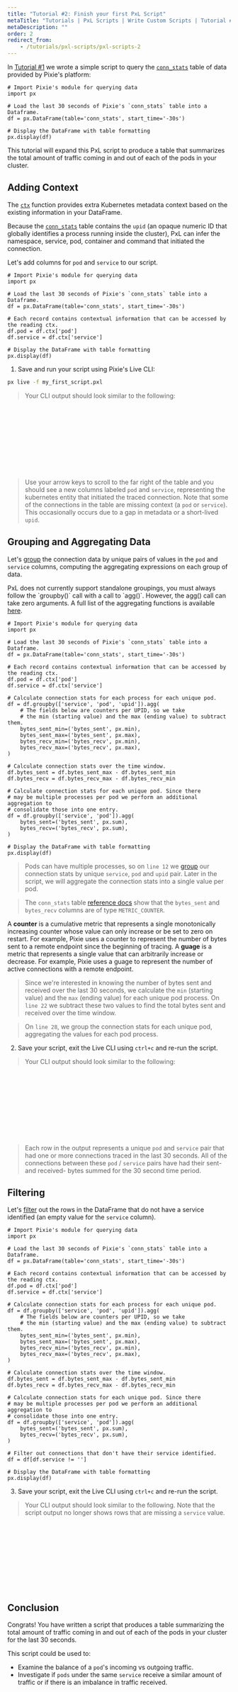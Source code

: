 ```yaml
---
title: "Tutorial #2: Finish your first PxL Script"
metaTitle: "Tutorials | PxL Scripts | Write Custom Scripts | Tutorial #2: Finish your first PxL Script"
metaDescription: ""
order: 2
redirect_from:
    - /tutorials/pxl-scripts/pxl-scripts-2
---
```


In [Tutorial #1](/tutorials/pxl-scripts/write-pxl-scripts/custom-pxl-scripts-1) we wrote a simple script to query the [`conn_stats`](/reference/datatables/conn_stats/) table of data provided by Pixie's platform:

```python:numbers
# Import Pixie's module for querying data
import px

# Load the last 30 seconds of Pixie's `conn_stats` table into a Dataframe.
df = px.DataFrame(table='conn_stats', start_time='-30s')

# Display the DataFrame with table formatting
px.display(df)
```

This tutorial will expand this PxL script to produce a table that summarizes the total amount of traffic coming in and out of each of the pods in your cluster.

## Adding Context

The [`ctx`](/reference/pxl/operators/dataframe.ctx.__getitem__/) function provides extra Kubernetes metadata context based on the existing information in your DataFrame.

Because the [`conn_stats`](/reference/datatables/conn_stats/) table contains the `upid` (an opaque numeric ID that globally identifies a process running inside the cluster), PxL can infer the namespace, service, pod, container and command that initiated the connection.

Let's add columns for `pod` and `service` to our script.

```python:numbers
# Import Pixie's module for querying data
import px

# Load the last 30 seconds of Pixie's `conn_stats` table into a Dataframe.
df = px.DataFrame(table='conn_stats', start_time='-30s')

# Each record contains contextual information that can be accessed by the reading ctx.
df.pod = df.ctx['pod']
df.service = df.ctx['service']

# Display the DataFrame with table formatting
px.display(df)
```

1. Save and run your script using Pixie's Live CLI:

```bash
px live -f my_first_script.pxl
```

> Your CLI output should look similar to the following:

<svg title='Script output in the Live CLI after adding pod and service metadata columns.' src='pxl-scripts/first-script-3.png'/>

> Use your arrow keys to scroll to the far right of the table and you should see a new columns labeled `pod` and `service`, representing the kubernetes entity that initiated the traced connection. Note that some of the connections in the table are missing context (a `pod` or `service`). This occasionally occurs due to a gap in metadata or a short-lived `upid`.

## Grouping and Aggregating Data

Let's [group](/reference/pxl/operators/dataframe.groupby/) the connection data by unique pairs of values in the `pod` and `service` columns, computing the aggregating expressions on each group of data.

<Alert variant="outlined" severity="info">
  PxL does not currently support standalone groupings, you must always follow the `groupby()` call with a call to `agg()`. However, the agg() call can take zero arguments. A full list of the aggregating functions is available <a href="/reference/pxl/udf/#aggregate-functions">here</a>.
</Alert>

```python:numbers
# Import Pixie's module for querying data
import px

# Load the last 30 seconds of Pixie's `conn_stats` table into a Dataframe.
df = px.DataFrame(table='conn_stats', start_time='-30s')

# Each record contains contextual information that can be accessed by the reading ctx.
df.pod = df.ctx['pod']
df.service = df.ctx['service']

# Calculate connection stats for each process for each unique pod.
df = df.groupby(['service', 'pod', 'upid']).agg(
	# The fields below are counters per UPID, so we take
	# the min (starting value) and the max (ending value) to subtract them.
    bytes_sent_min=('bytes_sent', px.min),
    bytes_sent_max=('bytes_sent', px.max),
    bytes_recv_min=('bytes_recv', px.min),
    bytes_recv_max=('bytes_recv', px.max),
)

# Calculate connection stats over the time window.
df.bytes_sent = df.bytes_sent_max - df.bytes_sent_min
df.bytes_recv = df.bytes_recv_max - df.bytes_recv_min

# Calculate connection stats for each unique pod. Since there
# may be multiple processes per pod we perform an additional aggregation to
# consolidate those into one entry.
df = df.groupby(['service', 'pod']).agg(
    bytes_sent=('bytes_sent', px.sum),
    bytes_recv=('bytes_recv', px.sum),
)

# Display the DataFrame with table formatting
px.display(df)
```

> Pods can have multiple processes, so on `line 12` we [group](/reference/pxl/operators/dataframe.groupby/) our connection stats by unique `service`, `pod` and `upid` pair. Later in the script, we will aggregate the connection stats into a single value per pod.

> The `conn_stats` table [reference docs](/reference/datatables/conn_stats/) show that the `bytes_sent` and `bytes_recv` columns are of type `METRIC_COUNTER`.

<Alert variant="outlined" severity="info">
  A <b>counter</b> is a cumulative metric that represents a single monotonically increasing counter whose value can only increase or be set to zero on restart. For example, Pixie uses a counter to represent the number of bytes sent to a remote endpoint since the beginning of tracing.
</Alert>
<Alert variant="outlined" severity="info">
  A <b>guage</b> is a metric that represents a single value that can arbitrarily increase or decrease. For example, Pixie uses a guage to represent the number of active connections with a remote endpoint.
</Alert>

> Since we're interested in knowing the number of bytes sent and received over the last 30 seconds, we calculate the `min` (starting value) and the `max` (ending value) for each unique pod process. On `line 22` we subtract these two values to find the total bytes sent and received over the time window.

> On `line 28`, we group the connection stats for each unique pod, aggregating the values for each pod process.

2. Save your script, exit the Live CLI using `ctrl+c` and re-run the script.

> Your CLI output should look similar to the following:

<svg title='Script output in the Live CLI after grouping and aggregating the data.' src='pxl-scripts/first-script-4.png'/>

> Each row in the output represents a unique `pod` and `service` pair that had one or more connections traced in the last 30 seconds. All of the connections between these `pod` / `service` pairs have had their sent- and received- bytes summed for the 30 second time period.

## Filtering

Let's [filter](/reference/pxl/operators/dataframe.filter) out the rows in the DataFrame that do not have a service identified (an empty value for the `service` column).

```python:numbers
# Import Pixie's module for querying data
import px

# Load the last 30 seconds of Pixie's `conn_stats` table into a Dataframe.
df = px.DataFrame(table='conn_stats', start_time='-30s')

# Each record contains contextual information that can be accessed by the reading ctx.
df.pod = df.ctx['pod']
df.service = df.ctx['service']

# Calculate connection stats for each process for each unique pod.
df = df.groupby(['service', 'pod', 'upid']).agg(
	# The fields below are counters per UPID, so we take
	# the min (starting value) and the max (ending value) to subtract them.
    bytes_sent_min=('bytes_sent', px.min),
    bytes_sent_max=('bytes_sent', px.max),
    bytes_recv_min=('bytes_recv', px.min),
    bytes_recv_max=('bytes_recv', px.max),
)

# Calculate connection stats over the time window.
df.bytes_sent = df.bytes_sent_max - df.bytes_sent_min
df.bytes_recv = df.bytes_recv_max - df.bytes_recv_min

# Calculate connection stats for each unique pod. Since there
# may be multiple processes per pod we perform an additional aggregation to
# consolidate those into one entry.
df = df.groupby(['service', 'pod']).agg(
    bytes_sent=('bytes_sent', px.sum),
    bytes_recv=('bytes_recv', px.sum),
)

# Filter out connections that don't have their service identified.
df = df[df.service != '']

# Display the DataFrame with table formatting
px.display(df)
```

3. Save your script, exit the Live CLI using `ctrl+c` and re-run the script.

> Your CLI output should look similar to the following. Note that the script output no longer shows rows that are missing a `service` value.

<svg title='Script output in the Live CLI after filtering out rows without a service identified.' src='pxl-scripts/first-script-5.png'/>

## Conclusion

Congrats! You have written a script that produces a table summarizing the total amount of traffic coming in and out of each of the pods in your cluster for the last 30 seconds.

This script could be used to:

- Examine the balance of a `pod`'s incoming vs outgoing traffic.
- Investigate if `pods` under the same `service` receive a similar amount of traffic or if there is an imbalance in traffic received.
